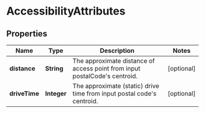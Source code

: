 
# AccessibilityAttributes

## Properties
Name | Type | Description | Notes
------------ | ------------- | ------------- | -------------
**distance** | **String** | The approximate distance of access point from input postalCode&#39;s centroid. |  [optional]
**driveTime** | **Integer** | The approximate (static) drive time from input postal code&#39;s centroid. |  [optional]




